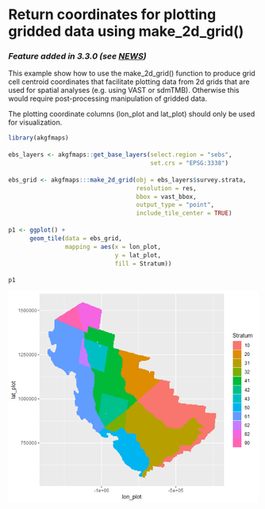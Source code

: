 # Return coordinates for plotting gridded data using make_2d_grid()

### _Feature added in 3.3.0 (see [NEWS](/NEWS))_

This example show how to use the make_2d_grid() function to produce grid cell centroid
coordinates that facilitate plotting data from 2d grids that are used for spatial
analyses (e.g. using VAST or sdmTMB). Otherwise this would require post-processing 
manipulation of gridded data.

The plotting coordinate columns (lon_plot and lat_plot) should only be used for 
visualization.

``` r
library(akgfmaps)

ebs_layers <- akgfmaps::get_base_layers(select.region = "sebs",
                                        set.crs = "EPSG:3338")

ebs_grid <- akgfmaps:::make_2d_grid(obj = ebs_layers$survey.strata,
                                    resolution = res,
                                    bbox = vast_bbox,
                                    output_type = "point",
                                    include_tile_center = TRUE)

p1 <- ggplot() +
      geom_tile(data = ebs_grid,
                mapping = aes(x = lon_plot,
                              y = lat_plot,
                              fill = Stratum))
                
p1
```

![](/assets/ex_2d_grid_with_plot_centroids.png)
